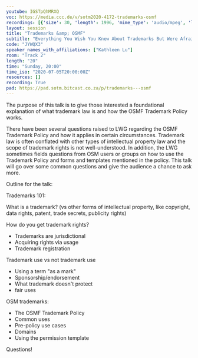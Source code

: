 ```yaml
---
youtube: IGSTpQhMRXQ
voc: https://media.ccc.de/v/sotm2020-4172-trademarks-osmf
recordings: [{'size': 30, 'length': 1996, 'mime_type': 'audio/mpeg', 'language': 'eng', 'filename': 'sotm2020-4172-eng-Trademarks_OSMF_mp3.mp3', 'state': 'new', 'folder': 'mp3', 'high_quality': False, 'width': 0, 'height': 0, 'updated_at': '2020-07-13T22:38:21.621+02:00', 'recording_url': 'https://cdn.media.ccc.de/events/sotm/2020/mp3/sotm2020-4172-eng-Trademarks_OSMF_mp3.mp3', 'url': 'https://media.ccc.de/public/recordings/47442', 'event_url': 'https://media.ccc.de/public/events/ad81e261-0078-5104-a5c2-964180885155', 'conference_url': 'https://media.ccc.de/public/conferences/sotm2020'}, {'size': 59, 'length': 1996, 'mime_type': 'video/mp4', 'language': 'eng', 'filename': 'sotm2020-4172-eng-Trademarks_OSMF_sd.mp4', 'state': 'new', 'folder': 'h264-sd', 'high_quality': False, 'width': 720, 'height': 576, 'updated_at': '2020-07-13T22:38:07.502+02:00', 'recording_url': 'https://cdn.media.ccc.de/events/sotm/2020/h264-sd/sotm2020-4172-eng-Trademarks_OSMF_sd.mp4', 'url': 'https://media.ccc.de/public/recordings/47441', 'event_url': 'https://media.ccc.de/public/events/ad81e261-0078-5104-a5c2-964180885155', 'conference_url': 'https://media.ccc.de/public/conferences/sotm2020'}, {'size': 185, 'length': 1996, 'mime_type': 'video/webm', 'language': 'eng', 'filename': 'sotm2020-4172-eng-Trademarks_OSMF_webm-hd.webm', 'state': 'new', 'folder': 'webm-hd', 'high_quality': True, 'width': 1920, 'height': 1080, 'updated_at': '2020-07-13T22:34:16.864+02:00', 'recording_url': 'https://cdn.media.ccc.de/events/sotm/2020/webm-hd/sotm2020-4172-eng-Trademarks_OSMF_webm-hd.webm', 'url': 'https://media.ccc.de/public/recordings/47440', 'event_url': 'https://media.ccc.de/public/events/ad81e261-0078-5104-a5c2-964180885155', 'conference_url': 'https://media.ccc.de/public/conferences/sotm2020'}, {'size': 71, 'length': 1996, 'mime_type': 'video/webm', 'language': 'eng', 'filename': 'sotm2020-4172-eng-Trademarks_OSMF_webm-sd.webm', 'state': 'new', 'folder': 'webm-sd', 'high_quality': False, 'width': 720, 'height': 576, 'updated_at': '2020-07-13T22:20:09.575+02:00', 'recording_url': 'https://cdn.media.ccc.de/events/sotm/2020/webm-sd/sotm2020-4172-eng-Trademarks_OSMF_webm-sd.webm', 'url': 'https://media.ccc.de/public/recordings/47436', 'event_url': 'https://media.ccc.de/public/events/ad81e261-0078-5104-a5c2-964180885155', 'conference_url': 'https://media.ccc.de/public/conferences/sotm2020'}, {'size': 165, 'length': 1996, 'mime_type': 'video/mp4', 'language': 'eng', 'filename': 'sotm2020-4172-eng-Trademarks_OSMF_hd.mp4', 'state': 'new', 'folder': 'h264-hd', 'high_quality': True, 'width': 1920, 'height': 1080, 'updated_at': '2020-07-13T22:08:05.650+02:00', 'recording_url': 'https://cdn.media.ccc.de/events/sotm/2020/h264-hd/sotm2020-4172-eng-Trademarks_OSMF_hd.mp4', 'url': 'https://media.ccc.de/public/recordings/47433', 'event_url': 'https://media.ccc.de/public/events/ad81e261-0078-5104-a5c2-964180885155', 'conference_url': 'https://media.ccc.de/public/conferences/sotm2020'}]
layout: session
title: "Trademarks &amp; OSMF"
subtitle: "Everything You Wish You Knew About Trademarks But Were Afraid to Ask™️"
code: "JYWQX3"
speaker_names_with_affiliations: ["Kathleen Lu"]
room: "Track 2"
length: "20"
time: "Sunday, 20:00"
time_iso: "2020-07-05T20:00:00Z"
resources: []
recording: True
pad: https://pad.sotm.bitcast.co.za/p/trademarks---osmf
---
```

The purpose of this talk is to give those interested a foundational explanation of what trademark law is and how the OSMF Trademark Policy works. 

There have been several questions raised to LWG regarding the OSMF Trademark Policy and how it applies in certain circumstances. Trademark law is often conflated with other types of intellectual property law and the scope of trademark rights is not well-understood.  In addition, the LWG sometimes fields questions from OSM users or groups on how to use the Trademark Policy and forms and templates mentioned in the policy. This talk will go over some common questions and give the audience a chance to ask more.   

Outline for the talk:

Trademarks 101:

What is a trademark? (vs other forms of intellectual property, like copyright, data rights, patent, trade secrets, publicity rights)

How do you get trademark rights?
 - Trademarks are jurisdictional
 - Acquiring rights via usage
 - Trademark registration

Trademark use vs not trademark use
 - Using a term &#34;as a mark&#34;
 - Sponsorship/endorsement
 - What trademark doesn't protect
 - fair uses

OSM trademarks:
 - The OSMF Trademark Policy
 - Common uses
 - Pre-policy use cases
 - Domains
 - Using the permission template

Questions!
